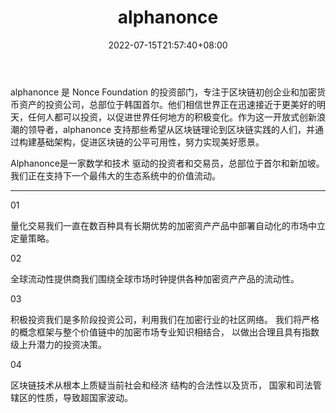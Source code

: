 ﻿---
weight: 
title: "alphanonce"
description: "alphanonce 是 Nonce Foundation 的投资部门，专注于区块链初创企业和加密货币资产的投资公司，总部位于韩国首尔"
date: 2022-07-15T21:57:40+08:00
lastmod: 2022-07-15T16:45:40+08:00
draft: false
authors: ["MineW"]
featuredImage: "alphanonce.jpg"
link: "https://www.alphanonce.com/"
tags: ["投资机构","alphanonce"]
categories: ["navigation"]
navigation: ["投资机构"]
lightgallery: true
toc: true
pinned: false
recommend: false
recommend1: false
---
alphanonce 是 Nonce Foundation 的投资部门，专注于区块链初创企业和加密货币资产的投资公司，总部位于韩国首尔。他们相信世界正在迅速接近于更美好的明天，任何人都可以投资，以促进世界任何地方的积极变化。作为这一开放式创新浪潮的领导者，alphanonce 支持那些希望从区块链理论到区块链实践的人们，并通过构建基础架构，促进区块链的公平可用性，努力实现美好愿景。

Alphanonce是一家数学和技术
驱动的投资者和交易员，总部位于首尔和新加坡。
我们正在支持下一个最伟大的生态系统中的价值流动。

---
01

量化交易我们一直在数百种具有长期优势的加密资产产品中部署自动化的市场中立定量策略。

02

全球流动性提供商我们围绕全球市场时钟提供各种加密资产产品的流动性。

03

积极投资我们是多阶段投资公司，利用我们在加密行业的社区网络。
我们将严格的概念框架与整个价值链中的加密市场专业知识相结合，
以做出合理且具有指数级上升潜力的投资决策。

04

区块链技术从根本上质疑当前社会和经济
结构的合法性以及货币，
国家和司法管辖区的性质，导致超国家波动。